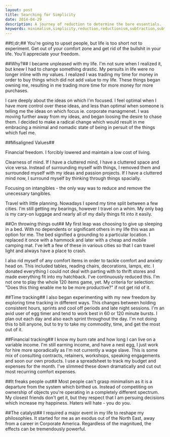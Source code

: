 ```yaml
---
layout: post
title: Searching for Simplicity
date: 2014-04-29
description: A journey of reduction to determine the bare essentials.
keywords: minimalism,simplicity,reduction,reductionism,subtraction,subtractivism
---
```

##tl;dr;##
You're going to upset people, but life is too short not to experiment.  Get out of your comfort zone and get rid of the bullshit in your life.  You'll appreciate your freedom.

##Why?##
I became unpleased with my life.  I'm not sure when I realized it, but knew I had to change something drastic.  My persuits in life were no longer inline with my values.  I realized I was trading my time for money in order to buy things which did not add value to my life.  These things began owning me, resulting in me trading more time for more money for more purchases.

I care deeply about the ideas on which I'm focused.  I feel optimal when I have more control over these ideas, and less than optimal when someone is telling me the ideas on which focus ie. corporate managmenet.  I was moving further away from my ideas, and began loosing the desire to chase them.  I decided to make a radical change which would result in me embracing a minimal and nomadic state of being in persuit of the things which fuel me.

##Misaligned Values##

Financial freedom.  I forcibly lowered and maintain a low cost of living.

Clearness of mind.  If I have a cluttered mind, I have a cluttered space and vice versa.  Instead of surrounding myself with things, I removed them and surrounded myself with my ideas and passion projects.  If I have a cluttered mind now, I surround myself by thinking through things spacially.

Focusing on intangibles - the only way was to reduce and remove the unecessary tangibles.

Travel with little planning.  Nowadays I spend my time split between a few cities.  I'm still getting my bearings, however I travel on a whim.  My only bag is my cary-on luggage and nearly all of my daily things fit into it easily.

##On throwing things out##
My first leap was choosing to give up sleeping in a bed.  With no dependents or significant others in my life this was an option for me.  The bed signified a grounding to a particular location.  I replaced it once with a hammock and later with a cheap and mobile camping mat.  I've left a few of these in various cities so that I can travel light and always have a place to crash.  

I also rid myself of any comfort items in order to tackle comfort and anxiety head on.  This included tables, reading chairs, decorations, lamps, etc.  I donated everything I could not deal with parting with to thrift stores and made everything fit into my hatchback.  I've continuously reduced this.  I'm not one to play the whole 120 items game, yet.  My criteria for selection: "Does this thing enable me to be more productive?" if not get rid of it.

##Time tracking##
I also began experimenting with my new freedom by exploring time tracking in different ways.  This changes between holding consistent hours, sprints and cool off periods and late night sessions.  I'm an avid user of egg timer and tend to work best in 60 or 120 minute bursts.  I plan out each day and also each sprint throughout the day.  I'm not doing this to bill anyone, but to try to take my commodity, time, and get the most out of it.

##Financial tracking##
I know my burn rate and how long I can live on a variable income.  I'm still earning income, and have a nest egg, I just work for hire more sporadically as I'm not currently a wage slave.  This is some mix of consulting contracts, retainers, workshops, speaking engagements and soon our own products.  I use a spreadsheet to track my budget and expenses for the month.  I've slimmed these down dramatically and cut out most recurring comfort expenses.

##It freaks people out##
Most people can't grasp minimalism as it is a departure from the system which birthed us.  Instead of competiting on ownership of objects you're operating in a completely different spectrum.  My closest friends don't get it, but they respect that I am persuing decisions which increase my happiness.  Haters will hate - you do you.

##The catalyst##
I required a major event in my life to reshape my philosophies.  It started for me as an exodus out of the North East, away from a career in Corporate America.  Regardless of the magnitued, the effects can be tremendously powerful.